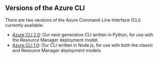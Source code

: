 ## Versions of the Azure CLI

There are two versions of the Azure Command-Line Interface (CLI) currently available:

* [Azure CLI 2.0](/documentation/articles/storage-azure-cli/): Our next-generation CLI written in Python, for use with the Resource Manager deployment model.
* [Azure CLI 1.0](/documentation/articles/storage-azure-cli-nodejs/): Our CLI written in Node.js, for use with both the classic and Resource Manager deployment models.